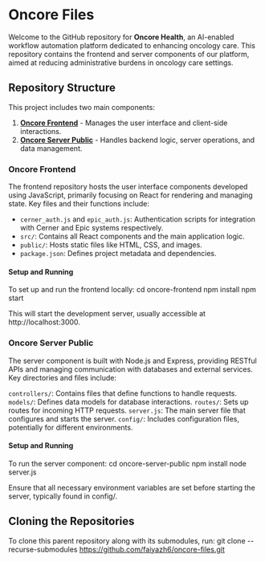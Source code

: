# Oncore Files

Welcome to the GitHub repository for **Oncore Health**, an AI-enabled workflow automation platform dedicated to enhancing oncology care. This repository contains the frontend and server components of our platform, aimed at reducing administrative burdens in oncology care settings.

## Repository Structure

This project includes two main components:
1. **[Oncore Frontend](https://github.com/faiyazh6/oncore-frontend)** - Manages the user interface and client-side interactions.
2. **[Oncore Server Public](https://github.com/faiyazh6/oncore-server-public)** - Handles backend logic, server operations, and data management.

### Oncore Frontend

The frontend repository hosts the user interface components developed using JavaScript, primarily focusing on React for rendering and managing state. Key files and their functions include:

- `cerner_auth.js` and `epic_auth.js`: Authentication scripts for integration with Cerner and Epic systems respectively.
- `src/`: Contains all React components and the main application logic.
- `public/`: Hosts static files like HTML, CSS, and images.
- `package.json`: Defines project metadata and dependencies.

#### Setup and Running

To set up and run the frontend locally:
cd oncore-frontend
npm install
npm start

This will start the development server, usually accessible at http://localhost:3000.

### Oncore Server Public

The server component is built with Node.js and Express, providing RESTful APIs and managing communication with databases and external services. Key directories and files include:

`controllers/`: Contains files that define functions to handle requests.
`models/`: Defines data models for database interactions.
`routes/`: Sets up routes for incoming HTTP requests.
`server.js`: The main server file that configures and starts the server.
`config/`: Includes configuration files, potentially for different environments.

#### Setup and Running

To run the server component:
cd oncore-server-public
npm install
node server.js

Ensure that all necessary environment variables are set before starting the server, typically found in config/.

## Cloning the Repositories
To clone this parent repository along with its submodules, run:
git clone --recurse-submodules https://github.com/faiyazh6/oncore-files.git
